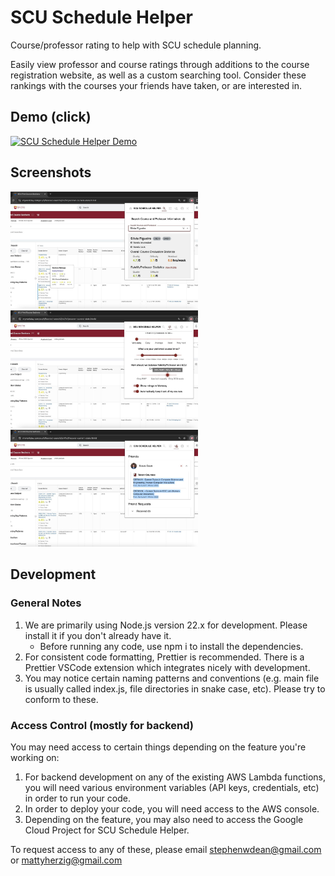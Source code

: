 # SCU Schedule Helper

Course/professor rating to help with SCU schedule planning.

Easily view professor and course ratings through additions to the course registration website, as well as a custom searching tool. Consider these rankings with the courses your friends have taken, or are interested in.

## Demo (click)
[![SCU Schedule Helper Demo](https://img.youtube.com/vi/h4sAElkG5zQ/0.jpg)](https://youtu.be/h4sAElkG5zQ "SCU Schedule Helper Demo")

## Screenshots
<img src="./screenshots/1.jpg" width=300> \
<img src="./screenshots/2.jpg" width=300> \
<img src="./screenshots/3.jpg" width=300>

## Development

### General Notes
1. We are primarily using Node.js version 22.x for development. Please install it if you don't already have it.
    * Before running any code, use npm i to install the dependencies.
2. For consistent code formatting, Prettier is recommended. There is a Prettier VSCode extension which integrates nicely with development.
3. You may notice certain naming patterns and conventions (e.g. main file is usually called index.js, file directories in snake case, etc). Please try to conform to these.

### Access Control (mostly for backend)

You may need access to certain things depending on the feature you're working on:

1. For backend development on any of the existing AWS Lambda functions, you will need various environment variables (API keys, credentials, etc) in order to run your code.
2. In order to deploy your code, you will need access to the AWS console.
3. Depending on the feature, you may also need to access the Google Cloud Project for SCU Schedule Helper.

To request access to any of these, please email stephenwdean@gmail.com or mattyherzig@gmail.com
